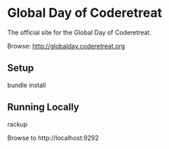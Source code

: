 # Global Day of Coderetreat

The official site for the Global Day of Coderetreat.

Browse: http://globalday.coderetreat.org

## Setup

  bundle install

## Running Locally

  rackup

Browse to http://localhost:9292
